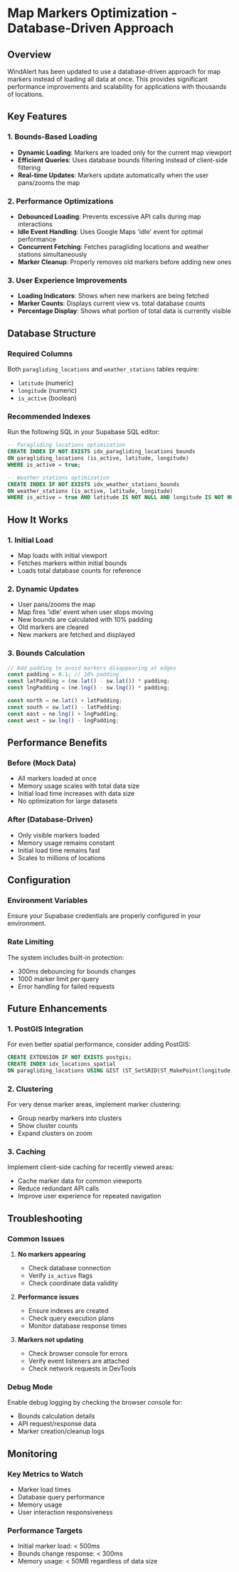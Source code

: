 # Map Markers Optimization - Database-Driven Approach

## Overview

WindAlert has been updated to use a database-driven approach for map markers instead of loading all data at once. This provides significant performance improvements and scalability for applications with thousands of locations.

## Key Features

### 1. Bounds-Based Loading
- **Dynamic Loading**: Markers are loaded only for the current map viewport
- **Efficient Queries**: Uses database bounds filtering instead of client-side filtering
- **Real-time Updates**: Markers update automatically when the user pans/zooms the map

### 2. Performance Optimizations
- **Debounced Loading**: Prevents excessive API calls during map interactions
- **Idle Event Handling**: Uses Google Maps 'idle' event for optimal performance
- **Concurrent Fetching**: Fetches paragliding locations and weather stations simultaneously
- **Marker Cleanup**: Properly removes old markers before adding new ones

### 3. User Experience Improvements
- **Loading Indicators**: Shows when new markers are being fetched
- **Marker Counts**: Displays current view vs. total database counts
- **Percentage Display**: Shows what portion of total data is currently visible

## Database Structure

### Required Columns
Both `paragliding_locations` and `weather_stations` tables require:
- `latitude` (numeric)
- `longitude` (numeric) 
- `is_active` (boolean)

### Recommended Indexes
Run the following SQL in your Supabase SQL editor:

```sql
-- Paragliding locations optimization
CREATE INDEX IF NOT EXISTS idx_paragliding_locations_bounds 
ON paragliding_locations (is_active, latitude, longitude) 
WHERE is_active = true;

-- Weather stations optimization  
CREATE INDEX IF NOT EXISTS idx_weather_stations_bounds 
ON weather_stations (is_active, latitude, longitude) 
WHERE is_active = true AND latitude IS NOT NULL AND longitude IS NOT NULL;
```

## How It Works

### 1. Initial Load
- Map loads with initial viewport
- Fetches markers within initial bounds
- Loads total database counts for reference

### 2. Dynamic Updates
- User pans/zooms the map
- Map fires 'idle' event when user stops moving
- New bounds are calculated with 10% padding
- Old markers are cleared
- New markers are fetched and displayed

### 3. Bounds Calculation
```typescript
// Add padding to avoid markers disappearing at edges
const padding = 0.1; // 10% padding
const latPadding = (ne.lat() - sw.lat()) * padding;
const lngPadding = (ne.lng() - sw.lng()) * padding;

const north = ne.lat() + latPadding;
const south = sw.lat() - latPadding;
const east = ne.lng() + lngPadding;
const west = sw.lng() - lngPadding;
```

## Performance Benefits

### Before (Mock Data)
- All markers loaded at once
- Memory usage scales with total data size
- Initial load time increases with data size
- No optimization for large datasets

### After (Database-Driven)
- Only visible markers loaded
- Memory usage remains constant
- Initial load time remains fast
- Scales to millions of locations

## Configuration

### Environment Variables
Ensure your Supabase credentials are properly configured in your environment.

### Rate Limiting
The system includes built-in protection:
- 300ms debouncing for bounds changes
- 1000 marker limit per query
- Error handling for failed requests

## Future Enhancements

### 1. PostGIS Integration
For even better spatial performance, consider adding PostGIS:
```sql
CREATE EXTENSION IF NOT EXISTS postgis;
CREATE INDEX idx_locations_spatial 
ON paragliding_locations USING GIST (ST_SetSRID(ST_MakePoint(longitude, latitude), 4326));
```

### 2. Clustering
For very dense marker areas, implement marker clustering:
- Group nearby markers into clusters
- Show cluster counts
- Expand clusters on zoom

### 3. Caching
Implement client-side caching for recently viewed areas:
- Cache marker data for common viewports
- Reduce redundant API calls
- Improve user experience for repeated navigation

## Troubleshooting

### Common Issues

1. **No markers appearing**
   - Check database connection
   - Verify `is_active` flags
   - Check coordinate data validity

2. **Performance issues**
   - Ensure indexes are created
   - Check query execution plans
   - Monitor database response times

3. **Markers not updating**
   - Check browser console for errors
   - Verify event listeners are attached
   - Check network requests in DevTools

### Debug Mode
Enable debug logging by checking the browser console for:
- Bounds calculation details
- API request/response data
- Marker creation/cleanup logs

## Monitoring

### Key Metrics to Watch
- Marker load times
- Database query performance
- Memory usage
- User interaction responsiveness

### Performance Targets
- Initial marker load: < 500ms
- Bounds change response: < 300ms
- Memory usage: < 50MB regardless of data size

